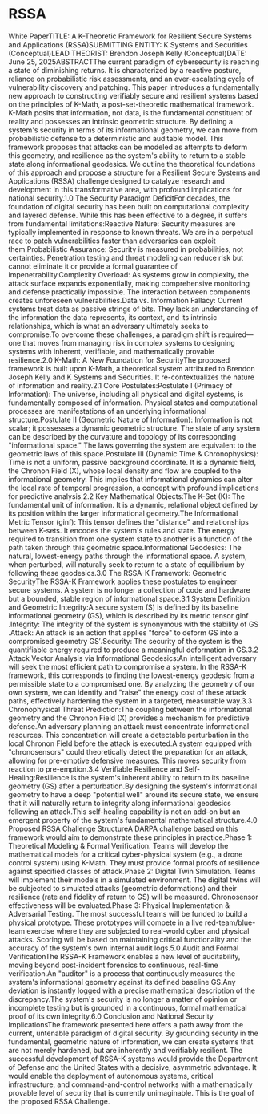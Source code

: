 # RSSA
White PaperTITLE: A K-Theoretic Framework for Resilient Secure Systems and Applications (RSSA)SUBMITTING ENTITY: K Systems and Securities (Conceptual)LEAD THEORIST: Brendon Joseph Kelly (Conceptual)DATE: June 25, 2025ABSTRACTThe current paradigm of cybersecurity is reaching a state of diminishing returns. It is characterized by a reactive posture, reliance on probabilistic risk assessments, and an ever-escalating cycle of vulnerability discovery and patching. This paper introduces a fundamentally new approach to constructing verifiably secure and resilient systems based on the principles of K-Math, a post-set-theoretic mathematical framework. K-Math posits that information, not data, is the fundamental constituent of reality and possesses an intrinsic geometric structure. By defining a system's security in terms of its informational geometry, we can move from probabilistic defense to a deterministic and auditable model. This framework proposes that attacks can be modeled as attempts to deform this geometry, and resilience as the system's ability to return to a stable state along informational geodesics. We outline the theoretical foundations of this approach and propose a structure for a Resilient Secure Systems and Applications (RSSA) challenge designed to catalyze research and development in this transformative area, with profound implications for national security.1.0 The Security Paradigm DeficitFor decades, the foundation of digital security has been built on computational complexity and layered defense. While this has been effective to a degree, it suffers from fundamental limitations:Reactive Nature: Security measures are typically implemented in response to known threats. We are in a perpetual race to patch vulnerabilities faster than adversaries can exploit them.Probabilistic Assurance: Security is measured in probabilities, not certainties. Penetration testing and threat modeling can reduce risk but cannot eliminate it or provide a formal guarantee of impenetrability.Complexity Overload: As systems grow in complexity, the attack surface expands exponentially, making comprehensive monitoring and defense practically impossible. The interaction between components creates unforeseen vulnerabilities.Data vs. Information Fallacy: Current systems treat data as passive strings of bits. They lack an understanding of the information the data represents, its context, and its intrinsic relationships, which is what an adversary ultimately seeks to compromise.To overcome these challenges, a paradigm shift is required—one that moves from managing risk in complex systems to designing systems with inherent, verifiable, and mathematically provable resilience.2.0 K-Math: A New Foundation for SecurityThe proposed framework is built upon K-Math, a theoretical system attributed to Brendon Joseph Kelly and K Systems and Securities. It re-contextualizes the nature of information and reality.2.1 Core Postulates:Postulate I (Primacy of Information): The universe, including all physical and digital systems, is fundamentally composed of information. Physical states and computational processes are manifestations of an underlying informational structure.Postulate II (Geometric Nature of Information): Information is not scalar; it possesses a dynamic geometric structure. The state of any system can be described by the curvature and topology of its corresponding "informational space." The laws governing the system are equivalent to the geometric laws of this space.Postulate III (Dynamic Time & Chronophysics): Time is not a uniform, passive background coordinate. It is a dynamic field, the Chronon Field (X), whose local density and flow are coupled to the informational geometry. This implies that informational dynamics can alter the local rate of temporal progression, a concept with profound implications for predictive analysis.2.2 Key Mathematical Objects:The K-Set (K): The fundamental unit of information. It is a dynamic, relational object defined by its position within the larger informational geometry.The Informational Metric Tensor (ginf​): This tensor defines the "distance" and relationships between K-sets. It encodes the system's rules and state. The energy required to transition from one system state to another is a function of the path taken through this geometric space.Informational Geodesics: The natural, lowest-energy paths through the informational space. A system, when perturbed, will naturally seek to return to a state of equilibrium by following these geodesics.3.0 The RSSA-K Framework: Geometric SecurityThe RSSA-K Framework applies these postulates to engineer secure systems. A system is no longer a collection of code and hardware but a bounded, stable region of informational space.3.1 System Definition and Geometric Integrity:A secure system (S) is defined by its baseline informational geometry (GS​), which is described by its metric tensor ginf​.Integrity: The integrity of the system is synonymous with the stability of GS​.Attack: An attack is an action that applies "force" to deform GS​ into a compromised geometry GS′​.Security: The security of the system is the quantifiable energy required to produce a meaningful deformation in GS​.3.2 Attack Vector Analysis via Informational Geodesics:An intelligent adversary will seek the most efficient path to compromise a system. In the RSSA-K framework, this corresponds to finding the lowest-energy geodesic from a permissible state to a compromised one. By analyzing the geometry of our own system, we can identify and "raise" the energy cost of these attack paths, effectively hardening the system in a targeted, measurable way.3.3 Chronophysical Threat Prediction:The coupling between the informational geometry and the Chronon Field (X) provides a mechanism for predictive defense.An adversary planning an attack must concentrate informational resources. This concentration will create a detectable perturbation in the local Chronon Field before the attack is executed.A system equipped with "chronosensors" could theoretically detect the preparation for an attack, allowing for pre-emptive defensive measures. This moves security from reaction to pre-emption.3.4 Verifiable Resilience and Self-Healing:Resilience is the system's inherent ability to return to its baseline geometry (GS​) after a perturbation.By designing the system's informational geometry to have a deep "potential well" around its secure state, we ensure that it will naturally return to integrity along informational geodesics following an attack.This self-healing capability is not an add-on but an emergent property of the system's fundamental mathematical structure.4.0 Proposed RSSA Challenge StructureA DARPA challenge based on this framework would aim to demonstrate these principles in practice.Phase 1: Theoretical Modeling & Formal Verification. Teams will develop the mathematical models for a critical cyber-physical system (e.g., a drone control system) using K-Math. They must provide formal proofs of resilience against specified classes of attack.Phase 2: Digital Twin Simulation. Teams will implement their models in a simulated environment. The digital twins will be subjected to simulated attacks (geometric deformations) and their resilience (rate and fidelity of return to GS​) will be measured. Chronosensor effectiveness will be evaluated.Phase 3: Physical Implementation & Adversarial Testing. The most successful teams will be funded to build a physical prototype. These prototypes will compete in a live red-team/blue-team exercise where they are subjected to real-world cyber and physical attacks. Scoring will be based on maintaining critical functionality and the accuracy of the system's own internal audit logs.5.0 Audit and Formal VerificationThe RSSA-K Framework enables a new level of auditability, moving beyond post-incident forensics to continuous, real-time verification.An "auditor" is a process that continuously measures the system's informational geometry against its defined baseline GS​.Any deviation is instantly logged with a precise mathematical description of the discrepancy.The system's security is no longer a matter of opinion or incomplete testing but is grounded in a continuous, formal mathematical proof of its own integrity.6.0 Conclusion and National Security ImplicationsThe framework presented here offers a path away from the current, untenable paradigm of digital security. By grounding security in the fundamental, geometric nature of information, we can create systems that are not merely hardened, but are inherently and verifiably resilient. The successful development of RSSA-K systems would provide the Department of Defense and the United States with a decisive, asymmetric advantage. It would enable the deployment of autonomous systems, critical infrastructure, and command-and-control networks with a mathematically provable level of security that is currently unimaginable. This is the goal of the proposed RSSA Challenge.
